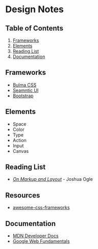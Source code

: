 # Design Notes

## Table of Contents

1. [Frameworks](#frameworks)
2. [Elements](#elements)
3. [Reading List](#reading-list)
4. [Documentation](#documentation)

## Frameworks

- [Bulma CSS](https://bulma.io/)
- [Seamntic UI](https://semantic-ui.com/)
- [Bootstrap](https://getbootstrap.com/)

## Elements

- Space
- Color
- Type
- Action
- Input
- Canvas

## Reading List

- [_On Markup and Layout_](https://thoughtbot.com/blog/on-markup-and-layout) - Joshua Ogle

## Resources

- [awesome-css-frameworks](https://github.com/troxler/awesome-css-frameworks)

## Documentation

- [MDN Developer Docs](https://developer.mozilla.org/en-US/docs/Web)
- [Google Web Fundamentals](https://developers.google.com/web/fundamentals/)